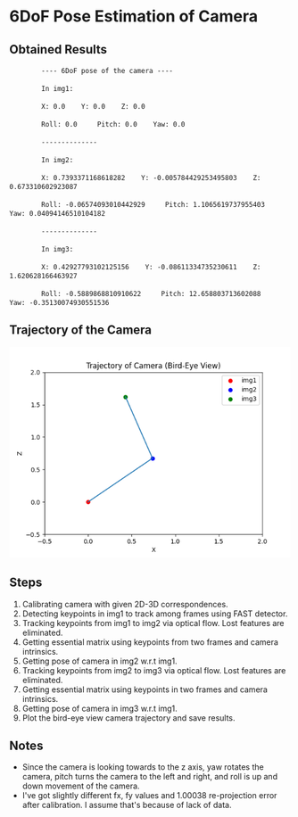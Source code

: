 # 6DoF  Pose Estimation of Camera
## Obtained Results
```
        ---- 6DoF pose of the camera ----

        In img1:

        X: 0.0    Y: 0.0    Z: 0.0

        Roll: 0.0     Pitch: 0.0    Yaw: 0.0

        --------------
        
        In img2:

        X: 0.7393371168618282    Y: -0.005784429253495803    Z: 0.673310602923087

        Roll: -0.06574093010442929     Pitch: 1.1065619737955403    Yaw: 0.04094146510104182

        --------------
        
        In img3:

        X: 0.42927793102125156    Y: -0.08611334735230611    Z: 1.620628166463927

        Roll: -0.5889868810910622     Pitch: 12.658803713602088    Yaw: -0.35130074930551536

```
## Trajectory of the Camera
![Trajectory](./out/trajectory.png)

## Steps
1) Calibrating camera with given 2D-3D correspondences.
2) Detecting keypoints in img1 to track among frames using FAST detector.
3) Tracking keypoints from img1 to img2 via optical flow. Lost features are eliminated.
4) Getting essential matrix using keypoints from two frames and camera intrinsics.
5) Getting pose of camera in img2 w.r.t img1.
6) Tracking keypoints from img2 to img3 via optical flow. Lost features are eliminated.
7) Getting essential matrix using keypoints in two frames and camera intrinsics.
8) Getting pose of camera in img3 w.r.t img1.
9) Plot the bird-eye view camera trajectory and save results.


## Notes

*  Since the camera is looking towards to the z axis, yaw rotates the camera, pitch turns the camera to the left and right, and roll is up and down movement of the camera. 
*  I've got slightly different fx, fy values and 1.00038 re-projection error after calibration. I assume that's because of lack of data.

